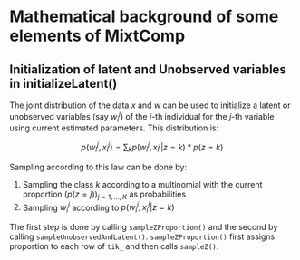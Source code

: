 # Mathematical background of some elements of MixtComp

## Initialization of latent and Unobserved variables in initializeLatent()

The joint distribution of the data $`x`$ and $`w`$ can be used to initialize a latent or unobserved variables (say $`w_i^j`$) of the $`i`$-th individual for the  $`j`$-th variable using current estimated parameters. This distribution is:

```math
p(w_i^j, x_i^j) = \sum_{k} p(w_i^j, x_i^j | z = k) * p(z = k)
```

Sampling according to this law can be done by:

1. Sampling the class $`k`$ according to a multinomial with the current proportion $`(p(z = j))_{j=1,...,K}`$ as probabilities
2. Sampling $`w_i^j`$ according to $`p(w_i^j, x_i^j | z = k)`$
  
The first step is done by calling `sampleZProportion()` and the second by calling `sampleUnobservedAndLatent()`.
`sampleZProportion()` first assigns proportion to each row of `tik_` and then calls `sampleZ()`.
